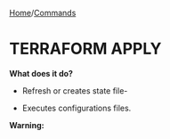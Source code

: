 [Home](../../index.md)/[Commands](../commands.md)
# TERRAFORM APPLY

**What does it do?**

- Refresh or creates state file-

- Executes configurations files.

**Warning:** 